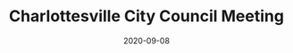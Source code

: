 ---
{
  "title": "Charlottesville City Council Meeting",
  "date": "2020-09-08",
  "tweet_id": "1303461898621517831",
  "meetings": [
    "Charlottesville City Council Meeting"
  ],
  "groups": [
    "Charlottesville City Council"
  ]
}
---